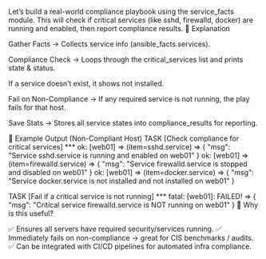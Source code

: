 Let’s build a real-world compliance playbook using the service_facts module.
This will check if critical services (like sshd, firewalld, docker) are running and enabled, then report compliance results.
🔹 Explanation

Gather Facts → Collects service info (ansible_facts.services).

Compliance Check → Loops through the critical_services list and prints state & status.

If a service doesn’t exist, it shows not installed.

Fail on Non-Compliance → If any required service is not running, the play fails for that host.

Save Stats → Stores all service states into compliance_results for reporting.

🔹 Example Output (Non-Compliant Host)
TASK [Check compliance for critical services] ***
ok: [web01] => (item=sshd.service) => {
    "msg": "Service sshd.service is running and enabled on web01"
}
ok: [web01] => (item=firewalld.service) => {
    "msg": "Service firewalld.service is stopped and disabled on web01"
}
ok: [web01] => (item=docker.service) => {
    "msg": "Service docker.service is not installed and not installed on web01"
}

TASK [Fail if a critical service is not running] ***
fatal: [web01]: FAILED! => {
    "msg": "Critical service firewalld.service is NOT running on web01"
}
🔹 Why is this useful?

✅ Ensures all servers have required security/services running.
✅ Immediately fails on non-compliance → great for CIS benchmarks / audits.
✅ Can be integrated with CI/CD pipelines for automated infra compliance.
